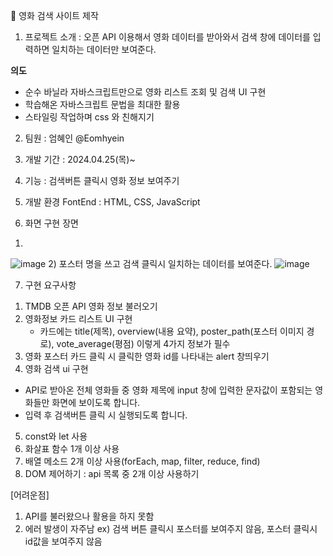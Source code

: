 📃 영화 검색 사이트 제작
1. 프로젝트 소개 : 오픈 API 이용해서 영화 데이터를 받아와서 검색 창에 데이터를 입력하면 일치하는 데이터만 보여준다.

**의도**
- 순수 바닐라 자바스크립트만으로 영화 리스트 조회 및 검색 UI 구현
- 학습해온 자바스크립트 문법을 최대한 활용
- 스타일링 작업하며 css 와 친해지기

2. 팀원 : 엄혜인 @Eomhyein

3. 개발 기간 : 2024.04.25(목)~

4. 기능 : 검색버튼 클릭시 영화 정보 보여주기
5. 개발 환경
FontEnd : HTML, CSS, JavaScript

6. 화면 구현 장면
1)
![image](https://github.com/Eomhyein/movie_search/assets/26666131/71db0f8c-2f2e-4889-b13c-8e336149488b)
2) 포스터 명을 쓰고 검색 클릭시 일치하는 데이터를 보여준다.
![image](https://github.com/Eomhyein/movie_search/assets/26666131/7884b36a-a93c-4762-ae85-4cd3bd3fff02)

7. 구현 요구사항
1) TMDB 오픈 API 영화 정보 불러오기
2) 영화정보 카드 리스트 UI 구현
   - 카드에는 title(제목), overview(내용 요약), poster_path(포스터 이미지 경로), vote_average(평점) 이렇게 4가지 정보가 필수
3) 영화 포스터 카드 클릭 시 클릭한 영화 id를 나타내는 alert 창띄우기
4) 영화 검색 ui 구현
- API로 받아온 전체 영화들 중 영화 제목에 input 창에 입력한 문자값이 포함되는 영화들만 화면에 보이도록 합니다.
- 입력 후 검색버튼 클릭 시 실행되도록 합니다.
5) const와 let 사용
6) 화살표 함수 1개 이상 사용
7) 배열 메소드 2개 이상 사용(forEach, map, filter, reduce, find)
8) DOM 제어하기 : api 목록 중 2개 이상 사용하기


[어려운점]
1. API를 불러왔으나 활용을 하지 못함
2. 에러 발생이 자주남
   ex) 검색 버튼 클릭시 포스터를 보여주지 않음, 포스터 클릭시 id값을 보여주지 않음
